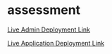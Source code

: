 # assessment

[Live Admin Deployment Link](https://assessment.divyasha-roka.repl.co/admin/)


[Live Application Deployment Link](https://assessment.divyasha-roka.repl.co/)

